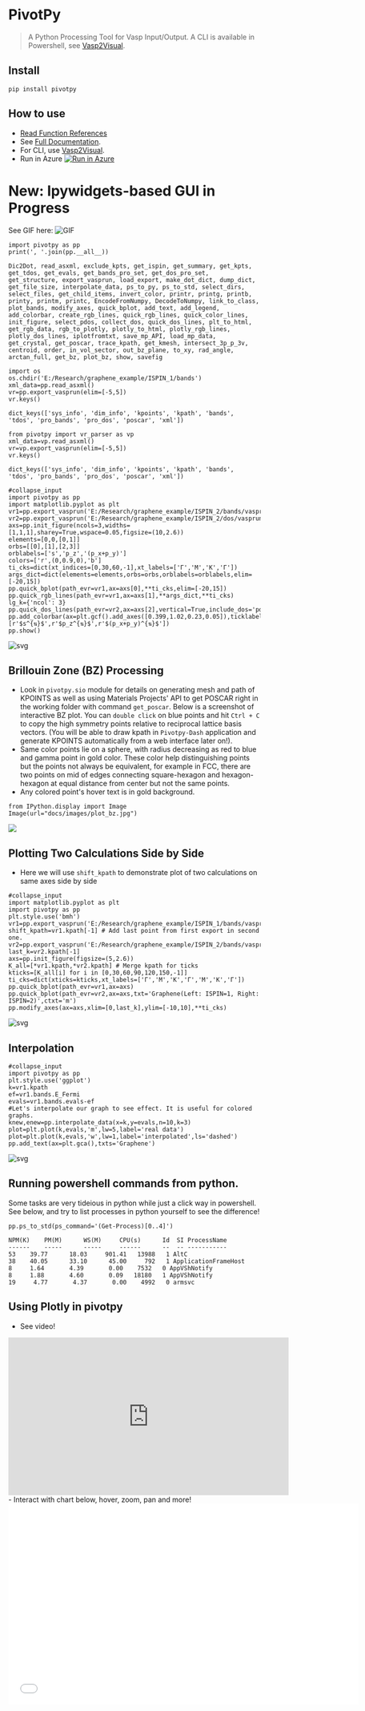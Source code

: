 # PivotPy
> A Python Processing Tool for Vasp Input/Output. A CLI is available in Powershell, see <a href='https://github.com/massgh/Vasp2Visual'>Vasp2Visual</a>.


## Install
`pip install pivotpy`

## How to use
- [Read Function References](functions.md)
- See [Full Documentation](https://massgh.github.io/pivotpy/).
- For CLI, use [Vasp2Visual](https://github.com/massgh/Vasp2Visual).
- Run in Azure [![Run in Azure](https://notebooks.azure.com/launch.png)](https://testazurenotebooks-massaz.notebooks.azure.com/j/notebooks/index.ipynb)

# New: Ipywidgets-based GUI in Progress
See GIF here:
![GIF](widget.gif)

```
import pivotpy as pp
print(', '.join(pp.__all__))
```

    Dic2Dot, read_asxml, exclude_kpts, get_ispin, get_summary, get_kpts, get_tdos, get_evals, get_bands_pro_set, get_dos_pro_set, get_structure, export_vasprun, load_export, make_dot_dict, dump_dict, get_file_size, interpolate_data, ps_to_py, ps_to_std, select_dirs, select_files, get_child_items, invert_color, printr, printg, printb, printy, printm, printc, EncodeFromNumpy, DecodeToNumpy, link_to_class, plot_bands, modify_axes, quick_bplot, add_text, add_legend, add_colorbar, create_rgb_lines, quick_rgb_lines, quick_color_lines, init_figure, select_pdos, collect_dos, quick_dos_lines, plt_to_html, get_rgb_data, rgb_to_plotly, plotly_to_html, plotly_rgb_lines, plotly_dos_lines, iplotfromtxt, save_mp_API, load_mp_data, get_crystal, get_poscar, trace_kpath, get_kmesh, intersect_3p_p_3v, centroid, order, in_vol_sector, out_bz_plane, to_xy, rad_angle, arctan_full, get_bz, plot_bz, show, savefig
    

```
import os 
os.chdir('E:/Research/graphene_example/ISPIN_1/bands')
xml_data=pp.read_asxml()
vr=pp.export_vasprun(elim=[-5,5])
vr.keys()
```




    dict_keys(['sys_info', 'dim_info', 'kpoints', 'kpath', 'bands', 'tdos', 'pro_bands', 'pro_dos', 'poscar', 'xml'])



```
from pivotpy import vr_parser as vp
xml_data=vp.read_asxml()
vr=vp.export_vasprun(elim=[-5,5])
vr.keys()
```




    dict_keys(['sys_info', 'dim_info', 'kpoints', 'kpath', 'bands', 'tdos', 'pro_bands', 'pro_dos', 'poscar', 'xml'])



```
#collapse_input
import pivotpy as pp 
import matplotlib.pyplot as plt 
vr1=pp.export_vasprun('E:/Research/graphene_example/ISPIN_2/bands/vasprun.xml')
vr2=pp.export_vasprun('E:/Research/graphene_example/ISPIN_2/dos/vasprun.xml')
axs=pp.init_figure(ncols=3,widths=[1,1,1],sharey=True,wspace=0.05,figsize=(10,2.6))
elements=[0,0,[0,1]]
orbs=[[0],[1],[2,3]]
orblabels=['s','p_z','(p_x+p_y)']
colors=['r',(0,0.9,0),'b']
ti_cks=dict(xt_indices=[0,30,60,-1],xt_labels=['Γ','M','K','Γ'])
args_dict=dict(elements=elements,orbs=orbs,orblabels=orblabels,elim=[-20,15])
pp.quick_bplot(path_evr=vr1,ax=axs[0],**ti_cks,elim=[-20,15])
pp.quick_rgb_lines(path_evr=vr1,ax=axs[1],**args_dict,**ti_cks)
lg_k={'ncol': 3}
pp.quick_dos_lines(path_evr=vr2,ax=axs[2],vertical=True,include_dos='pdos',**args_dict,colors=colors,legend_kwargs=lg_k)
pp.add_colorbar(ax=plt.gcf().add_axes([0.399,1.02,0.23,0.05]),ticklabels=[r'$s^{⇅}$',r'$p_z^{⇅}$',r'$(p_x+p_y)^{⇅}$'])
pp.show() 
```


![svg](docs/images/output_6_0.svg)


## Brillouin Zone (BZ) Processing
- Look in `pivotpy.sio` module for details on generating mesh and path of KPOINTS as well as using Materials Projects' API to get POSCAR right in the working folder with command `get_poscar`. Below is a screenshot of interactive BZ plot. You can `double click` on blue points and hit `Ctrl + C` to copy the high symmetry points relative to reciprocal lattice basis vectors. (You will be able to draw kpath in `Pivotpy-Dash` application and generate KPOINTS automatically from a web interface later on!). 
- Same color points lie on a sphere, with radius decreasing as red to blue and  gamma point in gold color. These color help distinguishing points but the points not always be equivalent, for example in FCC, there are two points on mid of edges connecting square-hexagon and hexagon-hexagon at equal distance from center but not the same points. 
- Any colored point's hover text is in gold background.

```
from IPython.display import Image
Image(url="docs/images/plot_bz.jpg")
```




<img src="docs/images/plot_bz.jpg"/>



## Plotting Two Calculations Side by Side 
- Here we will use `shift_kpath` to demonstrate plot of two calculations on same axes side by side

```
#collapse_input
import matplotlib.pyplot as plt
import pivotpy as pp 
plt.style.use('bmh')
vr1=pp.export_vasprun('E:/Research/graphene_example/ISPIN_1/bands/vasprun.xml')
shift_kpath=vr1.kpath[-1] # Add last point from first export in second one.
vr2=pp.export_vasprun('E:/Research/graphene_example/ISPIN_2/bands/vasprun.xml',shift_kpath=shift_kpath)
last_k=vr2.kpath[-1]
axs=pp.init_figure(figsize=(5,2.6))
K_all=[*vr1.kpath,*vr2.kpath] # Merge kpath for ticks
kticks=[K_all[i] for i in [0,30,60,90,120,150,-1]]
ti_cks=dict(xticks=kticks,xt_labels=['Γ','M','K','Γ','M','K','Γ'])
pp.quick_bplot(path_evr=vr1,ax=axs)
pp.quick_bplot(path_evr=vr2,ax=axs,txt='Graphene(Left: ISPIN=1, Right: ISPIN=2)',ctxt='m')
pp.modify_axes(ax=axs,xlim=[0,last_k],ylim=[-10,10],**ti_cks)
```


![svg](docs/images/output_10_0.svg)


## Interpolation 

```
#collapse_input
import pivotpy as pp
plt.style.use('ggplot')
k=vr1.kpath
ef=vr1.bands.E_Fermi
evals=vr1.bands.evals-ef
#Let's interpolate our graph to see effect. It is useful for colored graphs.
knew,enew=pp.interpolate_data(x=k,y=evals,n=10,k=3)
plot=plt.plot(k,evals,'m',lw=5,label='real data')
plot=plt.plot(k,evals,'w',lw=1,label='interpolated',ls='dashed')
pp.add_text(ax=plt.gca(),txts='Graphene')
```


![svg](docs/images/output_12_0.svg)


## Running powershell commands from python.
Some tasks are very tideious in python while just a click way in powershell. See below, and try to list processes in python yourself to see the difference!

```
pp.ps_to_std(ps_command='(Get-Process)[0..4]')
```

    NPM(K)    PM(M)      WS(M)     CPU(s)      Id  SI ProcessName
    ------    -----      -----     ------      --  -- -----------
    53    39.77      18.03     901.41   13988   1 AltC
    38    40.05      33.10      45.00     792   1 ApplicationFrameHost
    8     1.64       4.39       0.00    7532   0 AppVShNotify
    8     1.88       4.60       0.09   18180   1 AppVShNotify
    19     4.77       4.37       0.00    4992   0 armsvc
    

## Using Plotly in pivotpy
- See video!
<div><iframe width="560" height="315" src="https://www.youtube.com/embed/uda0ubF-cnQ" frameborder="0" allow="accelerometer; autoplay; encrypted-media; gyroscope; picture-in-picture" allowfullscreen></iframe></div>
- Interact with chart below, hover, zoom, pan and more!
<div><iframe width="700" height="400" frameborder="0" scrolling="no" src="//plotly.com/~massgh/36.embed"></iframe></div>
